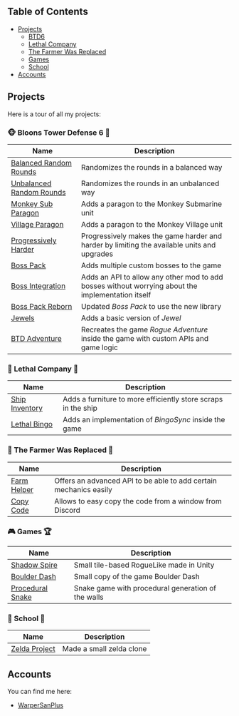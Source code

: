 ## Table of Contents
- [Projects](#projects)
  - [BTD6](#monkey_face-bloons-tower-defense-6-balloon)
  - [Lethal Company](#ship-lethal-company-money_with_wings) 
  - [The Farmer Was Replaced](#herb-the-farmer-was-replaced-satellite)
  - [Games](#video-game-games-trophy)
  - [School](#school-school-paperclip)
- [Accounts](#accounts)

## Projects
Here is a tour of all my projects:

### :monkey_face: Bloons Tower Defense 6 :balloon:

|Name|Description|
|----|-----------|
|[Balanced Random Rounds](https://github.com/WarperSan/BTD6-Mods/tree/master/Balanced%20Random%20Rounds)|Randomizes the rounds in a balanced way|
|[Unbalanced Random Rounds](https://github.com/WarperSan/BTD6-Mods/tree/master/Unbalanced%20Random%20Rounds)|Randomizes the rounds in an unbalanced way|
|[Monkey Sub Paragon](https://github.com/WarperSan/BTD6-Mods/tree/master/MonkeySub%20Paragon)|Adds a paragon to the Monkey Submarine unit|
|[Village Paragon](https://github.com/WarperSan/BTD6-Mods/tree/master/VillageParagon)|Adds a paragon to the Monkey Village unit|
|[Progressively Harder](https://github.com/WarperSan/Progressively-Harder)|Progressively makes the game harder and harder by limiting the available units and upgrades|
|[Boss Pack](https://github.com/WarperSan/BossPack)|Adds multiple custom bosses to the game|
|[Boss Integration](https://github.com/WarperSan/BossIntegration)|Adds an API to allow any other mod to add bosses without worrying about the implementation itself|
|[Boss Pack Reborn](https://github.com/WarperSan/BossPackReborn)|Updated *Boss Pack* to use the new library|
|[Jewels](https://github.com/WarperSan/Jewels-BTD6)|Adds a basic version of *Jewel*|
|[BTD Adventure](https://github.com/WarperSan/BTD-Adventure)|Recreates the game *Rogue Adventure* inside the game with custom APIs and game logic|

### :ship: Lethal Company :money_with_wings:

|Name|Description|
|----|-----------|
|[Ship Inventory](https://github.com/WarperSan/ShipInventory)|Adds a furniture to more efficiently store scraps in the ship|
|[Lethal Bingo](https://github.com/WarperSan/LethalBingo)|Adds an implementation of *BingoSync* inside the game|

### :herb: The Farmer Was Replaced :satellite:

|Name|Description|
|----|-----------|
|[Farm Helper](https://github.com/WarperSan/FarmHelper-TFWR)|Offers an advanced API to be able to add certain mechanics easily|
|[Copy Code](https://github.com/WarperSan/CopyCodePlugin-TFWR)|Allows to easy copy the code from a window from Discord|

### :video_game: Games :trophy:
|Name|Description|
|----|-----------|
|[Shadow Spire](https://github.com/WarperSan/Shadow-Spire)|Small tile-based RogueLike made in Unity|
|[Boulder Dash](https://github.com/WarperSanPlus/Boulder-Dash)|Small copy of the game Boulder Dash|
|[Procedural Snake](https://github.com/WarperSanPlus/Snake-Procedural)|Snake game with procedural generation of the walls|

### :school: School :paperclip:
|Name|Description|
|----|-----------|
|[Zelda Project](https://github.com/WarperSanPlus/Zelda-Project)|Made a small zelda clone|

## Accounts
You can find me here:

- [WarperSanPlus](https://github.com/WarperSanPlus?tab=repositories)
